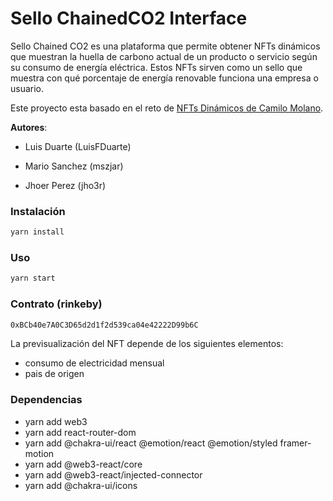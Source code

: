 # Sello ChainedCO2 Interface
Sello Chained CO2 es una plataforma que permite obtener NFTs dinámicos que muestran la huella de carbono actual de un producto o servicio según su consumo de energía eléctrica. Estos NFTs sirven como un sello que muestra con qué porcentaje de energía renovable funciona una empresa o usuario.

Este proyecto esta basado en el reto de [NFTs Dinámicos de Camilo Molano](https://github.com/camohe90).

**Autores**:

* Luis Duarte (LuisFDuarte)

* Mario Sanchez (mszjar)

* Jhoer Perez (jho3r)

### Instalación
``` bash
yarn install
```
### Uso
``` bash
yarn start
```
### Contrato (rinkeby)
``` bash
0xBCb40e7A0C3D65d2d1f2d539ca04e42222D99b6C 
```

La previsualización del NFT depende de los siguientes elementos:
* consumo de electricidad mensual
* pais de origen

### Dependencias
- yarn add web3
- yarn add react-router-dom 
- yarn add @chakra-ui/react @emotion/react @emotion/styled framer-motion
- yarn add @web3-react/core
- yarn add @web3-react/injected-connector
- yarn add @chakra-ui/icons
